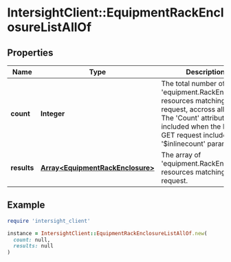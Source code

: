 # IntersightClient::EquipmentRackEnclosureListAllOf

## Properties

| Name | Type | Description | Notes |
| ---- | ---- | ----------- | ----- |
| **count** | **Integer** | The total number of &#39;equipment.RackEnclosure&#39; resources matching the request, accross all pages. The &#39;Count&#39; attribute is included when the HTTP GET request includes the &#39;$inlinecount&#39; parameter. | [optional] |
| **results** | [**Array&lt;EquipmentRackEnclosure&gt;**](EquipmentRackEnclosure.md) | The array of &#39;equipment.RackEnclosure&#39; resources matching the request. | [optional] |

## Example

```ruby
require 'intersight_client'

instance = IntersightClient::EquipmentRackEnclosureListAllOf.new(
  count: null,
  results: null
)
```

